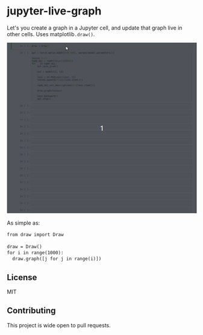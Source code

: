 # jupyter-live-graph

Let's you create a graph in a Jupyter cell, and update that graph live in other cells. Uses matplotlib`.draw()`.

![](jupyterdraw.gif)

As simple as:

```
from draw import Draw

draw = Draw()
for i in range(1000):
  draw.graph([j for j in range(i)])
```

## License

MIT

## Contributing

This project is wide open to pull requests.
